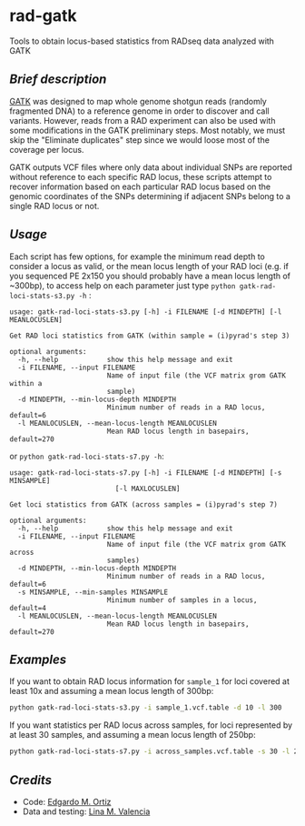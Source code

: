 # rad-gatk
Tools to obtain locus-based statistics from RADseq data analyzed with GATK

## _Brief description_
[GATK](https://software.broadinstitute.org/gatk/) was designed to map whole genome shotgun reads (randomly fragmented DNA) to a reference genome in order to discover and call variants. However, reads from a RAD experiment can also be used with some modifications in the GATK preliminary steps. Most notably, we must skip the "Eliminate duplicates" step since we would loose most of the coverage per locus.

GATK outputs VCF files where only data about individual SNPs are reported without reference to each specific RAD locus, these scripts attempt to recover information based on each particular RAD locus based on the genomic coordinates of the SNPs determining if adjacent SNPs belong to a single RAD locus or not.

## _Usage_
Each script has few options, for example the minimum read depth to consider a locus as valid, or the mean locus length of your RAD loci (e.g. if you sequenced PE 2x150 you should probably have a mean locus length of ~300bp), to access help on each parameter just type `python gatk-rad-loci-stats-s3.py -h` :

```
usage: gatk-rad-loci-stats-s3.py [-h] -i FILENAME [-d MINDEPTH] [-l MEANLOCUSLEN]

Get RAD loci statistics from GATK (within sample = (i)pyrad's step 3)

optional arguments:
  -h, --help            show this help message and exit
  -i FILENAME, --input FILENAME
                        Name of input file (the VCF matrix grom GATK within a
                        sample)
  -d MINDEPTH, --min-locus-depth MINDEPTH
                        Minimum number of reads in a RAD locus, default=6
  -l MEANLOCUSLEN, --mean-locus-length MEANLOCUSLEN
                        Mean RAD locus length in basepairs, default=270
```
or `python gatk-rad-loci-stats-s7.py -h`:
```
usage: gatk-rad-loci-stats-s7.py [-h] -i FILENAME [-d MINDEPTH] [-s MINSAMPLE]
                          [-l MAXLOCUSLEN]

Get loci statistics from GATK (across samples = (i)pyrad's step 7)

optional arguments:
  -h, --help            show this help message and exit
  -i FILENAME, --input FILENAME
                        Name of input file (the VCF matrix grom GATK across
                        samples)
  -d MINDEPTH, --min-locus-depth MINDEPTH
                        Minimum number of reads in a RAD locus, default=6
  -s MINSAMPLE, --min-samples MINSAMPLE
                        Minimum number of samples in a locus, default=4
  -l MEANLOCUSLEN, --mean-locus-length MEANLOCUSLEN
                        Mean RAD locus length in basepairs, default=270
```

## _Examples_

If you want to obtain RAD locus information for `sample_1` for loci covered at least 10x and assuming a mean locus length of 300bp:
```bash
python gatk-rad-loci-stats-s3.py -i sample_1.vcf.table -d 10 -l 300
```
If you want statistics per RAD locus across samples, for loci represented by at least 30 samples, and assuming a mean locus length of 250bp:
```bash
python gatk-rad-loci-stats-s7.py -i across_samples.vcf.table -s 30 -l 250
```

## _Credits_
- Code: [Edgardo M. Ortiz](mailto:e.ortiz.v@gmail.com)
- Data and testing: [Lina M. Valencia](mailto:linavalencia85@gmail.com)
